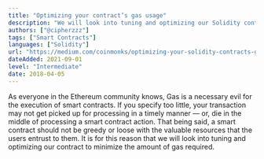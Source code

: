 ```yaml
---
title: "Optimizing your contract’s gas usage"
description: "We will look into tuning and optimizing our Solidity contract to minimize the amount of gas required."
authors: ["@cipherzzz"]
tags: ["Smart Contracts"]
languages: ["Solidity"]
url: "https://medium.com/coinmonks/optimizing-your-solidity-contracts-gas-usage-9d65334db6c7"
dateAdded: 2021-09-01
level: "Intermediate"
date: 2018-04-05
---
```


As everyone in the Ethereum community knows, Gas is a necessary evil for the execution of smart contracts. If you specify too little, your transaction may not get picked up for processing in a timely manner — or, die in the middle of processing a smart contract action. That being said, a smart contract should not be greedy or loose with the valuable resources that the users entrust to them. It is for this reason that we will look into tuning and optimizing our contract to minimize the amount of gas required.